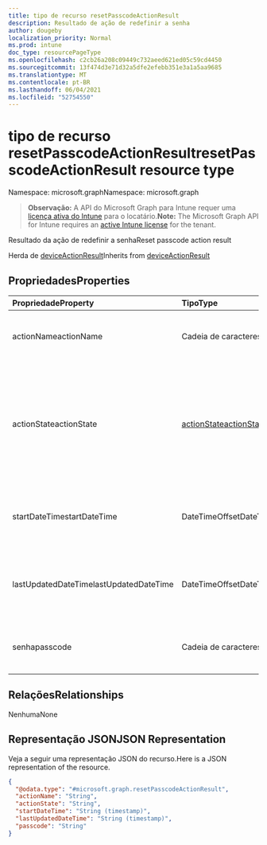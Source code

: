 ```yaml
---
title: tipo de recurso resetPasscodeActionResult
description: Resultado de ação de redefinir a senha
author: dougeby
localization_priority: Normal
ms.prod: intune
doc_type: resourcePageType
ms.openlocfilehash: c2cb26a208c09449c732aeed621ed05c59cd4450
ms.sourcegitcommit: 13f474d3e71d32a5dfe2efebb351e3a1a5aa9685
ms.translationtype: MT
ms.contentlocale: pt-BR
ms.lasthandoff: 06/04/2021
ms.locfileid: "52754550"
---
```

# <a name="resetpasscodeactionresult-resource-type"></a><span data-ttu-id="cef01-103">tipo de recurso resetPasscodeActionResult</span><span class="sxs-lookup"><span data-stu-id="cef01-103">resetPasscodeActionResult resource type</span></span>

<span data-ttu-id="cef01-104">Namespace: microsoft.graph</span><span class="sxs-lookup"><span data-stu-id="cef01-104">Namespace: microsoft.graph</span></span>

> <span data-ttu-id="cef01-105">**Observação:** A API do Microsoft Graph para Intune requer uma [licença ativa do Intune](https://go.microsoft.com/fwlink/?linkid=839381) para o locatário.</span><span class="sxs-lookup"><span data-stu-id="cef01-105">**Note:** The Microsoft Graph API for Intune requires an [active Intune license](https://go.microsoft.com/fwlink/?linkid=839381) for the tenant.</span></span>

<span data-ttu-id="cef01-106">Resultado da ação de redefinir a senha</span><span class="sxs-lookup"><span data-stu-id="cef01-106">Reset passcode action result</span></span>


<span data-ttu-id="cef01-107">Herda de [deviceActionResult](../resources/intune-devices-deviceactionresult.md)</span><span class="sxs-lookup"><span data-stu-id="cef01-107">Inherits from [deviceActionResult](../resources/intune-devices-deviceactionresult.md)</span></span>

## <a name="properties"></a><span data-ttu-id="cef01-108">Propriedades</span><span class="sxs-lookup"><span data-stu-id="cef01-108">Properties</span></span>
|<span data-ttu-id="cef01-109">Propriedade</span><span class="sxs-lookup"><span data-stu-id="cef01-109">Property</span></span>|<span data-ttu-id="cef01-110">Tipo</span><span class="sxs-lookup"><span data-stu-id="cef01-110">Type</span></span>|<span data-ttu-id="cef01-111">Descrição</span><span class="sxs-lookup"><span data-stu-id="cef01-111">Description</span></span>|
|:---|:---|:---|
|<span data-ttu-id="cef01-112">actionName</span><span class="sxs-lookup"><span data-stu-id="cef01-112">actionName</span></span>|<span data-ttu-id="cef01-113">Cadeia de caracteres</span><span class="sxs-lookup"><span data-stu-id="cef01-113">String</span></span>|<span data-ttu-id="cef01-114">Nome da ação Herdado de [deviceActionResult](../resources/intune-devices-deviceactionresult.md)</span><span class="sxs-lookup"><span data-stu-id="cef01-114">Action name Inherited from [deviceActionResult](../resources/intune-devices-deviceactionresult.md)</span></span>|
|<span data-ttu-id="cef01-115">actionState</span><span class="sxs-lookup"><span data-stu-id="cef01-115">actionState</span></span>|[<span data-ttu-id="cef01-116">actionState</span><span class="sxs-lookup"><span data-stu-id="cef01-116">actionState</span></span>](../resources/intune-devices-actionstate.md)|<span data-ttu-id="cef01-117">Estado da ação Herdado de [deviceActionResult](../resources/intune-devices-deviceactionresult.md).</span><span class="sxs-lookup"><span data-stu-id="cef01-117">State of the action Inherited from [deviceActionResult](../resources/intune-devices-deviceactionresult.md).</span></span> <span data-ttu-id="cef01-118">Os valores possíveis são: `none`, `pending`, `canceled`, `active`, `done`, `failed`, `notSupported`.</span><span class="sxs-lookup"><span data-stu-id="cef01-118">Possible values are: `none`, `pending`, `canceled`, `active`, `done`, `failed`, `notSupported`.</span></span>|
|<span data-ttu-id="cef01-119">startDateTime</span><span class="sxs-lookup"><span data-stu-id="cef01-119">startDateTime</span></span>|<span data-ttu-id="cef01-120">DateTimeOffset</span><span class="sxs-lookup"><span data-stu-id="cef01-120">DateTimeOffset</span></span>|<span data-ttu-id="cef01-121">Hora de início da ação Herdada de [deviceActionResult](../resources/intune-devices-deviceactionresult.md)</span><span class="sxs-lookup"><span data-stu-id="cef01-121">Time the action was initiated Inherited from [deviceActionResult](../resources/intune-devices-deviceactionresult.md)</span></span>|
|<span data-ttu-id="cef01-122">lastUpdatedDateTime</span><span class="sxs-lookup"><span data-stu-id="cef01-122">lastUpdatedDateTime</span></span>|<span data-ttu-id="cef01-123">DateTimeOffset</span><span class="sxs-lookup"><span data-stu-id="cef01-123">DateTimeOffset</span></span>|<span data-ttu-id="cef01-124">Hora da última atualização do estado da ação Herdada de [deviceActionResult](../resources/intune-devices-deviceactionresult.md)</span><span class="sxs-lookup"><span data-stu-id="cef01-124">Time the action state was last updated Inherited from [deviceActionResult](../resources/intune-devices-deviceactionresult.md)</span></span>|
|<span data-ttu-id="cef01-125">senha</span><span class="sxs-lookup"><span data-stu-id="cef01-125">passcode</span></span>|<span data-ttu-id="cef01-126">Cadeia de caracteres</span><span class="sxs-lookup"><span data-stu-id="cef01-126">String</span></span>|<span data-ttu-id="cef01-127">Senha recentemente gerada para o dispositivo</span><span class="sxs-lookup"><span data-stu-id="cef01-127">Newly generated passcode for the device</span></span> |

## <a name="relationships"></a><span data-ttu-id="cef01-128">Relações</span><span class="sxs-lookup"><span data-stu-id="cef01-128">Relationships</span></span>
<span data-ttu-id="cef01-129">Nenhuma</span><span class="sxs-lookup"><span data-stu-id="cef01-129">None</span></span>

## <a name="json-representation"></a><span data-ttu-id="cef01-130">Representação JSON</span><span class="sxs-lookup"><span data-stu-id="cef01-130">JSON Representation</span></span>
<span data-ttu-id="cef01-131">Veja a seguir uma representação JSON do recurso.</span><span class="sxs-lookup"><span data-stu-id="cef01-131">Here is a JSON representation of the resource.</span></span>
<!-- {
  "blockType": "resource",
  "@odata.type": "microsoft.graph.resetPasscodeActionResult"
}
-->
``` json
{
  "@odata.type": "#microsoft.graph.resetPasscodeActionResult",
  "actionName": "String",
  "actionState": "String",
  "startDateTime": "String (timestamp)",
  "lastUpdatedDateTime": "String (timestamp)",
  "passcode": "String"
}
```




